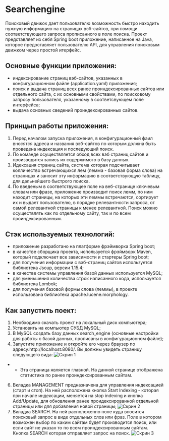 # Searchengine
Поисковый движок дает пользователю возможность быстро находить нужную информацию на страницах вэб-сайтов, при помощи соответствующего запроса прописанного в поле поиска. 
Проект представляет из себя Spring boot приложение, написанное на Java, которое предоставляет пользователю  API, для управления поисковым движком через простой итерфейс. 
## Основные функции приложения:
- индексирование страниц вэб-сайтов, указанных в конфигурационном файле (application.yaml) приложения;
- поиск и выдача страниц всех ранее проиндексированных сайтов или отдельного сайта, с их основными свойствами, по поисковому запросу пользователя, указанному в соответсвующем поле интерфейса;
- выдача основных сведений проиндексированных сайтов.
## Принцып работы приложения:
1. Перед началом запуска приложения, в конфигурационный фаил вносятся адреса и названия вэб-сайтов по которым должна быть проведена индексация и последующий поиск.
2. По команде осуществляется обход всех вэб страниц сайтов и производится запись их содержимого в базу данных.
3. Идексация страниц сайта, система которая подсчитывает колличество встречающихся лем (лемма - базовая форма слова) на страницах и заносит эту информацию в соответствующую таблицу, для дальнейшего быстрого поиска.
4. По введеным в соответствующее поле на веб-странице ключевым словам или фразе, приложение производит поиск лемм, по ним находит страницы, на которых эти леммы встречаются, сортирует их и выдает пользователю, в порядке релевантности запроса, от самой релевантной страницы к менее релевантной. Поиск можно осуществлять как по отдельному сайту, так и по всем проиндексированным.
## Стэк используемых технологий:
- приложение разработано на платформе фрэймворка Spring boot;
- в качестве сборщика проекта, используется фрэймворк Maven, который подключает все зависимости и стартеры Spring boot;
- для получения информации с вэб-страниц сайтов используется библиотека Jsoup, версии 1.15.4;
- в качестве системы управления базой данных используется MySQL;
- для уменьшения количества строк написанного кода, используется библиотека Lombok;
- для получения базовой формы слова (леммы), в проекте использована библиотека apache.lucene.morphology.
## Как запустить поект:
1. Необходимо скачать проект на локальный диск компьютера;
2. Установить на компьютер СУБД MySQL;
3. В MySQL создать базу данных search_engine (основные настройки для работы с базой данных, прописаны в конфигурационном файле);
4. Запустите приложение и откройте его через браузер по адресу:http://localhost:8080/. Вы должны увидеть страницу следующего вида:
![Скрин 1](https://github.com/user-attachments/assets/b39e772a-47b6-47eb-8195-5f75eb39a616)
* * Эта страница является главной. На данной странице отображена статистика по ранее проиндексированным сайтам.

6. Вкладка MANAGEMENT предназначена для управления индексацией (старт и стоп). На ней расположена кнопка Start Indexing - которая при начале индексации, меняется на stop indexing и кнопка Add/Update, для обновления ранее проидексированной отдельной страницы или для добавления новой страницы;
![Скрин 2](https://github.com/user-attachments/assets/32c574ce-217c-4b7f-bac9-c1ea88ec42a9)
7. Вкладка SEARCH. На ней расположенно поле куда вносится поисковый запрос в виде отдельных слов или фраз. Поле в котором возможен выбор по каким сайтам будет производится поиск, или если сайт не указан то по всем проиндексированным сайтам. Кнопка SEARCH которая отправляет запрос на поиск.
   ![Скрин 3](https://github.com/user-attachments/assets/360aad18-16de-4e5c-b6ce-92d0ffe0b7c8)

 
   



